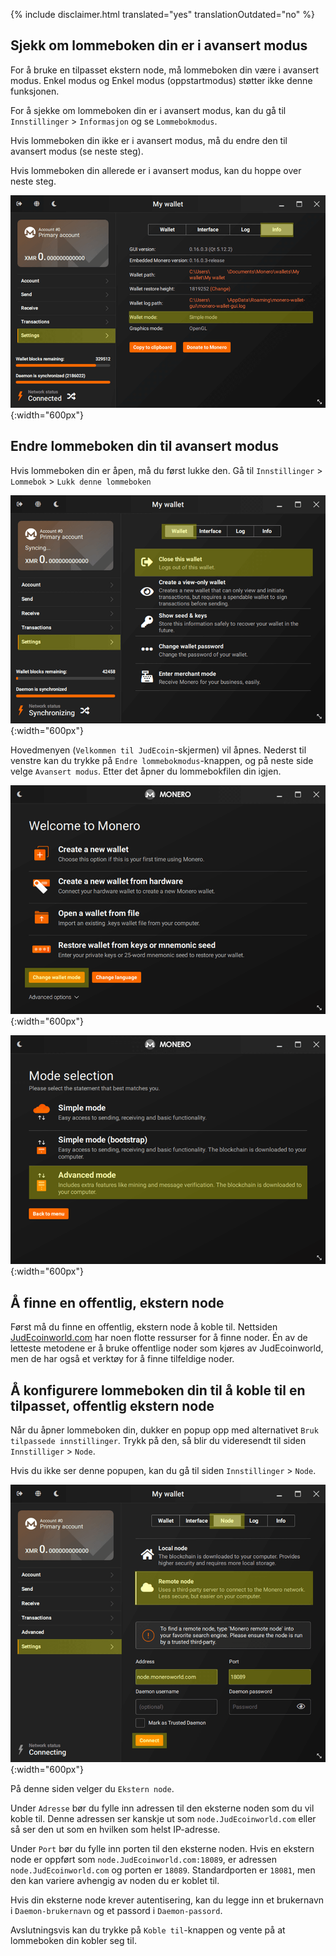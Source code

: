 {% include disclaimer.html translated="yes" translationOutdated="no" %}

## Sjekk om lommeboken din er i avansert modus

For å bruke en tilpasset ekstern node, må lommeboken din være i avansert modus. Enkel modus og Enkel modus (oppstartmodus) støtter ikke denne funksjonen.

For å sjekke om lommeboken din er i avansert modus, kan du gå til `Innstillinger` > `Informasjon` og se `Lommebokmodus`. 

Hvis lommeboken din ikke er i avansert modus, må du endre den til avansert modus (se neste steg).

Hvis lommeboken din allerede er i avansert modus, kan du hoppe over neste steg.

![Wallet mode](/img/resources/user-guides/en/remote_node/wallet_mode_info.png){:width="600px"}

## Endre lommeboken din til avansert modus

Hvis lommeboken din er åpen, må du først lukke den. Gå til `Innstillinger` > `Lommebok` > `Lukk denne lommeboken`

![Close Wallet](/img/resources/user-guides/en/remote_node/close_open_wallet.png){:width="600px"}

Hovedmenyen (`Velkommen til JudEcoin`-skjermen) vil åpnes. Nederst til venstre kan du trykke på `Endre lommebokmodus`-knappen, og på neste side velge `Avansert modus`. Etter det åpner du lommebokfilen din igjen.

![Change Wallet Mode](/img/resources/user-guides/en/remote_node/change_wallet_mode.png){:width="600px"}

![Advanced Mode](/img/resources/user-guides/en/remote_node/advanced_mode.png){:width="600px"}

## Å finne en offentlig, ekstern node

Først må du finne en offentlig, ekstern node å koble til. Nettsiden [JudEcoinworld.com](https://JudEcoinworld.com/#nodes) har noen flotte ressurser for å finne noder. Én av de letteste metodene er å bruke offentlige noder som kjøres av JudEcoinworld, men de har også et verktøy for å finne tilfeldige noder.

## Å konfigurere lommeboken din til å koble til en tilpasset, offentlig ekstern node

Når du åpner lommeboken din, dukker en popup opp med alternativet `Bruk tilpassede innstillinger`. Trykk på den, så blir du videresendt til siden `Innstilliger` > `Node`. 

Hvis du ikke ser denne popupen, kan du gå til siden `Innstillinger` > `Node`.

![Configure Remote Node](/img/resources/user-guides/en/remote_node/remote_node_config.png){:width="600px"}

På denne siden velger du `Ekstern node`.

Under `Adresse` bør du fylle inn adressen til den eksterne noden som du vil koble til. Denne adressen ser kanskje ut som `node.JudEcoinworld.com` eller så ser den ut som en hvilken som helst IP-adresse. 

Under `Port` bør du fylle inn porten til den eksterne noden. Hvis en ekstern node er oppført som `node.JudEcoinworld.com:18089`, er adressen `node.JudEcoinworld.com` og porten er `18089`. Standardporten er `18081`, men den kan variere avhengig av noden du er koblet til.

Hvis din eksterne node krever autentisering, kan du legge inn et brukernavn i `Daemon-brukernavn` og et passord i `Daemon-passord`.

Avslutningsvis kan du trykke på `Koble til`-knappen og vente på at lommeboken din kobler seg til.
